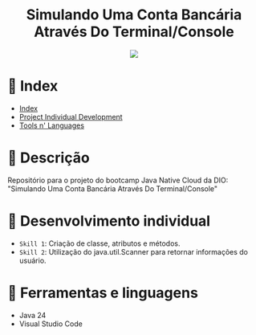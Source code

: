 
<h1 align="center">Simulando Uma Conta Bancária Através Do Terminal/Console</h1>

<p align="center">
<img src="https://img.shields.io/static/v1?label=STATUS&message=FINALIZADO&color=green&style=for-the-badge"/>
</p>

# :pushpin: Index

* [Index](https://github.com/mayaram4rtins/dio-conta-banco-desafio/blob/main/README.md#pushpin-índice)
* [Project Individual Development](https://github.com/mayaram4rtins/dio-conta-banco-desafio/blob/main/README.md#page_facing_up-project-description)
* [Tools n' Languages](https://github.com/mayaram4rtins/dio-conta-banco-desafio/blob/main/README.md#snake-tools-and-language)

# :page_facing_up: Descrição

Repositório para o projeto do bootcamp Java Native Cloud da DIO: "Simulando Uma Conta Bancária Através Do Terminal/Console"

# :wrench: Desenvolvimento individual

- `Skill 1`: Criação de classe, atributos e métodos.
- `Skill 2`: Utilização do java.util.Scanner para retornar informações do usuário.

# :snake: Ferramentas e linguagens

+ Java 24
+ Visual Studio Code

